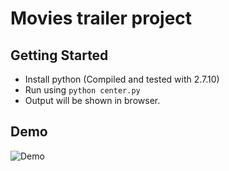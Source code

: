 # Movies trailer project

## Getting Started
* Install python (Compiled and tested with 2.7.10)
* Run using `python center.py`
* Output will be shown in browser. 

## Demo 
![Demo](https://github.com/rajashekar/MovieTrailers/blob/master/movietrailer_demo.gif)